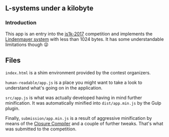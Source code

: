 ## L-systems under a kilobyte

### Introduction

This app is an entry into the [js1k-2017](http://js1k.com/2017-magic/) competition and implements the [Lindenmayer system](https://en.wikipedia.org/wiki/L-system) with less than 1024 bytes. It has some understandable limitations though :stuck_out_tongue_winking_eye:

## Files

`index.html` is a shim environment provided by the contest organizers.

`human-readable/app.js` is a place you might want to take a look to understand what's going on in the application.

 `src/app.js` is what was actually developed having in mind further minification. It was automatically minified into `dist/app.min.js` by the Gulp plugin.

Finally, `submission/app.min.js` is a result of aggressive minification by means of the [Closure Compiler](https://closure-compiler.appspot.com/home) and a couple of further tweaks. That's what was submitted to the competition.
